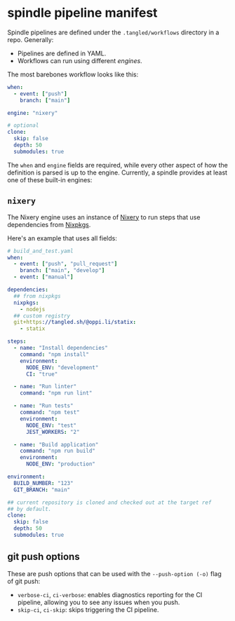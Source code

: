 # spindle pipeline manifest

Spindle pipelines are defined under the `.tangled/workflows` directory in a
repo. Generally:

* Pipelines are defined in YAML.
* Workflows can run using different *engines*.

The most barebones workflow looks like this:

```yaml
when:
  - event: ["push"]
    branch: ["main"]

engine: "nixery"

# optional
clone:
  skip: false
  depth: 50
  submodules: true
```

The `when` and `engine` fields are required, while every other aspect
of how the definition is parsed is up to the engine. Currently, a spindle
provides at least one of these built-in engines:

## `nixery`

The Nixery engine uses an instance of [Nixery](https://nixery.dev) to run
steps that use dependencies from [Nixpkgs](https://github.com/NixOS/nixpkgs).

Here's an example that uses all fields:

```yaml
# build_and_test.yaml
when:
  - event: ["push", "pull_request"]
    branch: ["main", "develop"]
  - event: ["manual"]

dependencies:
  ## from nixpkgs
  nixpkgs:
    - nodejs
  ## custom registry
  git+https://tangled.sh/@oppi.li/statix:
    - statix

steps:
  - name: "Install dependencies"
    command: "npm install"
    environment:
      NODE_ENV: "development"
      CI: "true"

  - name: "Run linter"
    command: "npm run lint"

  - name: "Run tests"
    command: "npm test"
    environment:
      NODE_ENV: "test"
      JEST_WORKERS: "2"

  - name: "Build application"
    command: "npm run build"
    environment:
      NODE_ENV: "production"

environment:
  BUILD_NUMBER: "123"
  GIT_BRANCH: "main"

## current repository is cloned and checked out at the target ref
## by default.
clone:
  skip: false
  depth: 50
  submodules: true
```

## git push options

These are push options that can be used with the `--push-option (-o)` flag of git push:

- `verbose-ci`, `ci-verbose`: enables diagnostics reporting for the CI pipeline, allowing you to see any issues when you push.
- `skip-ci`, `ci-skip`: skips triggering the CI pipeline.
